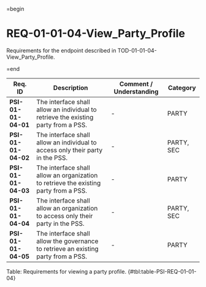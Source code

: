 =begin

# REQ-01-01-04-View_Party_Profile

Requirements for the endpoint described in TOD-01-01-04-View_Party_Profile.

=end

| Req. ID | Description | Comment / Understanding | Category |
| ------- | ----------- | ----------------------- | -------- |
| __PSI-01-01-04-01__ | The interface shall allow an individual to retrieve the existing party from a PSS. | - | PARTY |
| __PSI-01-01-04-02__ | The interface shall allow an individual to access only their party in the PSS. | - | PARTY, SEC |
| __PSI-01-01-04-03__ | The interface shall allow an organization to retrieve the existing party from a PSS. | - | PARTY |
| __PSI-01-01-04-04__ | The interface shall allow an organization to access only their party in the PSS. | - | PARTY, SEC |
| __PSI-01-01-04-05__ | The interface shall allow the governance to retrieve an existing party from a PSS. | - | PARTY |

Table: Requirements for viewing a party profile. {#tbl:table-PSI-REQ-01-01-04}
